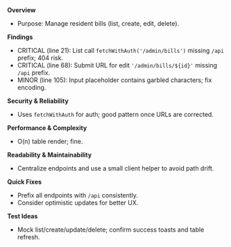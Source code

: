 **Overview**
- Purpose: Manage resident bills (list, create, edit, delete).

**Findings**
- CRITICAL (line 21): List call `fetchWithAuth('/admin/bills')` missing `/api` prefix; 404 risk.
- CRITICAL (line 68): Submit URL for edit `'/admin/bills/${id}'` missing `/api` prefix.
- MINOR (line 105): Input placeholder contains garbled characters; fix encoding.

**Security & Reliability**
- Uses `fetchWithAuth` for auth; good pattern once URLs are corrected.

**Performance & Complexity**
- O(n) table render; fine.

**Readability & Maintainability**
- Centralize endpoints and use a small client helper to avoid path drift.

**Quick Fixes**
- Prefix all endpoints with `/api` consistently.
- Consider optimistic updates for better UX.

**Test Ideas**
- Mock list/create/update/delete; confirm success toasts and table refresh.

